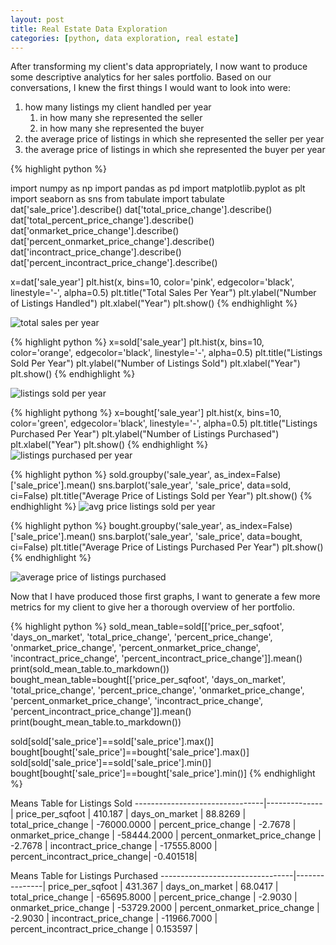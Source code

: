 ```yaml
---
layout: post
title: Real Estate Data Exploration
categories: [python, data exploration, real estate]
---
```


After transforming my client's data appropriately, I now want to produce some descriptive analytics for her sales portfolio. Based on our conversations, I knew the first things I would want to look into were:
1. how many listings my client handled per year
      1. in how many she represented the seller 
      2. in how many she represented the buyer
 2. the average price of listings in which she represented the seller per year
 3. the average price of listings in which she represented the buyer per year

{% highlight python %}

import numpy as np
import pandas as pd
import matplotlib.pyplot as plt
import seaborn as sns
from tabulate import tabulate
dat['sale_price'].describe()
dat['total_price_change'].describe()
dat['total_percent_price_change'].describe()
dat['onmarket_price_change'].describe()
dat['percent_onmarket_price_change'].describe()
dat['incontract_price_change'].describe()
dat['percent_incontract_price_change'].describe()

x=dat['sale_year']
plt.hist(x, bins=10, color='pink', edgecolor='black', linestyle='-', alpha=0.5)
plt.title("Total Sales Per Year")
plt.ylabel("Number of Listings Handled")
plt.xlabel("Year")
plt.show()
{% endhighlight %}

![total sales per year](https://user-images.githubusercontent.com/102122956/173248884-e50af173-a6c6-468b-aa40-2a315c67209b.png)

{% highlight python %}
x=sold['sale_year']
plt.hist(x, bins=10, color='orange', edgecolor='black', linestyle='-', alpha=0.5)
plt.title("Listings Sold Per Year")
plt.ylabel("Number of Listings Sold")
plt.xlabel("Year")
plt.show()
{% endhighlight %}

![listings sold per year](https://user-images.githubusercontent.com/102122956/173249263-62a97339-c4fa-492e-8d00-c950b5d3ae43.png)

{% highlight pythong %}
x=bought['sale_year']
plt.hist(x, bins=10, color='green', edgecolor='black', linestyle='-', alpha=0.5)
plt.title("Listings Purchased Per Year")
plt.ylabel("Number of Listings Purchased")
plt.xlabel("Year")
plt.show()
{% endhighlight %}
![listings purchased per year](https://user-images.githubusercontent.com/102122956/173249377-fcbd025a-5ad4-4d07-a72a-f5b5c72046ed.png)



{% highlight python %}
sold.groupby('sale_year', as_index=False)['sale_price'].mean()
sns.barplot('sale_year', 'sale_price', data=sold, ci=False)
plt.title("Average Price of Listings Sold per Year")
plt.show()
{% endhighlight %}
![avg price listings sold per year](https://user-images.githubusercontent.com/102122956/173249650-24c83071-9f09-4b51-9c88-3310323170c1.png)


{% highlight python %}
bought.groupby('sale_year', as_index=False)['sale_price'].mean()
sns.barplot('sale_year', 'sale_price', data=bought, ci=False)
plt.title("Average Price of Listings Purchased Per Year")
plt.show()
{% endhighlight %}

![average price of listings purchased](https://user-images.githubusercontent.com/102122956/173249620-f2b74724-edcb-4a4d-badb-8ce9beb241a0.png)

Now that I have produced those first graphs, I want to generate a few more metrics for my client to give her a thorough overview of her portfolio.

{% highlight python %}
sold_mean_table=sold[['price_per_sqfoot', 'days_on_market', 'total_price_change', 'percent_price_change', 'onmarket_price_change', 'percent_onmarket_price_change', 'incontract_price_change', 'percent_incontract_price_change']].mean()
print(sold_mean_table.to_markdown())
bought_mean_table=bought[['price_per_sqfoot', 'days_on_market', 'total_price_change', 'percent_price_change', 'onmarket_price_change', 'percent_onmarket_price_change', 'incontract_price_change', 'percent_incontract_price_change']].mean()
print(bought_mean_table.to_markdown())

sold[sold['sale_price']==sold['sale_price'].max()]
bought[bought['sale_price']==bought['sale_price'].max()]
sold[sold['sale_price']==sold['sale_price'].min()]
bought[bought['sale_price']==bought['sale_price'].min()]
{% endhighlight %}

Means Table for Listings Sold
--------------------------------|--------------|
 price_per_sqfoot               |     410.187  |
 days_on_market                 |    88.8269   |
 total_price_change             | -76000.0000  |
 percent_price_change           |   -2.7678    |
 onmarket_price_change          | -58444.2000  |
 percent_onmarket_price_change  |     -2.7678  |
 incontract_price_change        | -17555.8000  |
 percent_incontract_price_change|     -0.401518|


Means Table for Listings Purchased
---------------------------------|---------------|
 price_per_sqfoot                |    431.367    |
 days_on_market                  |     68.0417   |
 total_price_change              | -65695.8000   |
 percent_price_change            |     -2.9030   |
 onmarket_price_change           | -53729.2000   |
 percent_onmarket_price_change   |     -2.9030   |
 incontract_price_change         | -11966.7000   |
 percent_incontract_price_change |      0.153597 |


